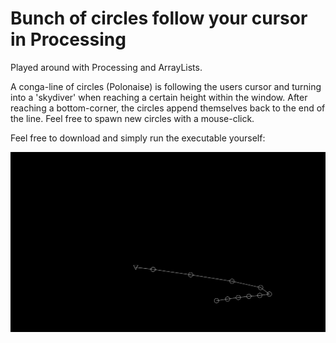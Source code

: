 # Bunch of circles follow your cursor in Processing
Played around with Processing and ArrayLists. 

A conga-line of circles (Polonaise) is following the users cursor and turning into a 'skydiver' when reaching a certain height within the window. After reaching a bottom-corner, the circles append themselves back to the end of the line. Feel free to spawn new circles with a mouse-click. 

Feel free to download and simply run the executable yourself: 


![GIF Animation](polonaisedemo.gif)
